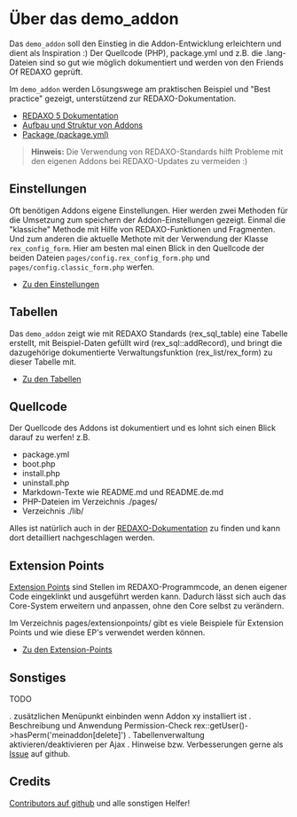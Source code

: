 # Über das demo_addon

Das `demo_addon` soll den Einstieg in die Addon-Entwicklung erleichtern und dient als Inspiration :)
Der Quellcode (PHP), package.yml und z.B. die .lang-Dateien sind so gut wie möglich dokumentiert und werden von den Friends Of REDAXO geprüft.

Im `demo_addon` werden Lösungswege am praktischen Beispiel und "Best practice" gezeigt, unterstützend zur REDAXO-Dokumentation.

* [REDAXO 5 Dokumentation](https://redaxo.org/doku/master)
* [Aufbau und Struktur von Addons](https://redaxo.org/doku/master/addon-struktur)
* [Package (package.yml)](https://redaxo.org/doku/master/addon-package)

> **Hinweis:** Die Verwendung von REDAXO-Standards hilft Probleme mit den eigenen Addons bei REDAXO-Updates zu vermeiden :)

## Einstellungen

Oft benötigen Addons eigene Einstellungen. Hier werden zwei Methoden für die Umsetzung zum speichern der Addon-Einstellungen gezeigt. Einmal die "klassiche" Methode mit Hilfe von REDAXO-Funktionen und Fragmenten. Und zum anderen die aktuelle Methote mit der Verwendung der Klasse `rex_config_form`.
Hier am besten mal einen Blick in den Quellcode der beiden Dateien `pages/config.rex_config_form.php` und `pages/config.classic_form.php` werfen.

* [Zu den Einstellungen](?page=demo_addon/config/rex_config_form)

## Tabellen

Das `demo_addon` zeigt wie mit REDAXO Standards (rex_sql_table) eine Tabelle erstellt, mit Beispiel-Daten gefüllt wird (rex_sql::addRecord), und bringt die dazugehörige dokumentierte Verwaltungsfunktion (rex_list/rex_form) zu dieser Tabelle mit.

* [Zu den Tabellen](?page=demo_addon/tables/tables)

## Quellcode

Der Quellcode des Addons ist dokumentiert und es lohnt sich einen Blick darauf zu werfen!
z.B.
* package.yml
* boot.php
* install.php
* uninstall.php
* Markdown-Texte wie README.md und README.de.md
* PHP-Dateien im Verzeichnis ./pages/
* Verzeichnis ./lib/

Alles ist natürlich auch in der [REDAXO-Dokumentation](https://redaxo.org/doku/master) zu finden und kann dort detailliert nachgeschlagen werden.


## Extension Points

 [Extension Points](https://redaxo.org/doku/master/extension-points) sind Stellen im REDAXO-Programmcode, an denen eigener Code eingeklinkt und ausgeführt werden kann. Dadurch lässt sich auch das Core-System erweitern und anpassen, ohne den Core selbst zu verändern.

Im Verzeichnis pages/extensionpoints/ gibt es viele Beispiele für Extension Points und wie diese EP's verwendet werden können.

* [Zu den Extension-Points](?page=demo_addon/eps/eps)

## Sonstiges

TODO

. zusätzlichen Menüpunkt einbinden wenn Addon xy installiert ist
. Beschreibung und Anwendung Permission-Check rex::getUser()->hasPerm('meinaddon[delete]')
. Tabellenverwaltung aktivieren/deaktivieren per Ajax
. Hinweise bzw. Verbesserungen gerne als [Issue](https://github.com/FriendsOfREDAXO/demo_addon/issues) auf github.

## Credits

[Contributors auf github](https://github.com/FriendsOfREDAXO/demo_addon/graphs/contributors) und alle sonstigen Helfer!
